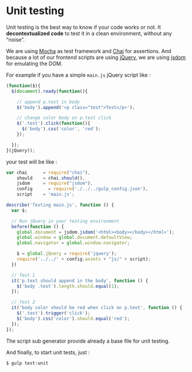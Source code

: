 # Unit testing

Unit testing is the best way to know if your code works or not. It **decontextualized code** to test it in a clean environment, without any “noise”.

We are using [Mocha](http://mochajs.org/) as test framework and [Chai](http://chaijs.com/) for assertions. And because a lot of our frontend scripts are using [jQuery](http://jquery.com/), we are using [jsdom](https://github.com/tmpvar/jsdom) for emulating the DOM.

For example if you have a simple `main.js` jQuery script like :

````javascript
(function($){
  $(document).ready(function(){

    // append p.test in body
    $('body').append('<p class="test">Test</p>');

    // change color body on p.test click
    $('.test').click(function(){
      $('body').css('color', 'red');
    });

  });
}(jQuery));
````

your test will be like :

````javascript
var chai      = require("chai"),
    should    = chai.should(),
    jsdom     = require("jsdom"),
    config		= require('./../../gulp_config.json'),
    script    = 'main.js';

describe('Testing main.js', function () {
  var $;

  // Run jQuery in your testing environment
  before(function () {
    global.document = jsdom.jsdom('<html><body></body></html>');
    global.window = global.document.defaultView;
    global.navigator = global.window.navigator;

    $ = global.jQuery = require('jquery');
    require('../../' + config.assets + "js/" + script);
  })

  // Test 1
  it('p.text should append in the body', function () {
    $('body .test').length.should.equal(1);
  });

  // Test 2
  it('body color should be red when click on p.text', function () {
    $('.test').trigger('click');
    $('body').css('color').should.equal('red');
  });
});

````

The script sub generator provide already a base file for unit testing.

And finally, to start unit tests, just :

````bash
$ gulp test:unit
````
